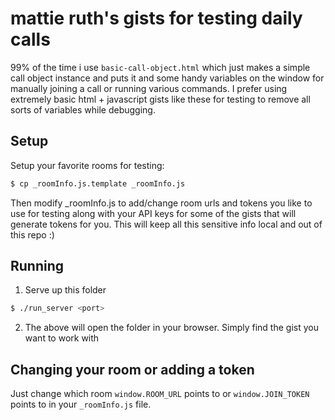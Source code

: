 # mattie ruth's gists for testing daily calls

99% of the time i use `basic-call-object.html` which just makes a simple call
object instance and puts it and some handy variables on the window for
manually joining a call or running various commands. I prefer using extremely
basic html + javascript gists like these for testing to remove all sorts of
variables while debugging.

## Setup

Setup your favorite rooms for testing:

```bash
$ cp _roomInfo.js.template _roomInfo.js
```

Then modify \_roomInfo.js to add/change room urls and tokens you like to use for
testing along with your API keys for some of the gists that will generate
tokens for you. This will keep all this sensitive info local and out of this
repo :)

## Running

1. Serve up this folder

```bash
$ ./run_server <port>
```

2. The above will open the folder in your browser. Simply find the gist you want
   to work with

## Changing your room or adding a token

Just change which room `window.ROOM_URL` points to or `window.JOIN_TOKEN` points
to in your `_roomInfo.js` file.
